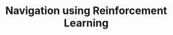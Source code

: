 ---
layout: page
title: Navigation using Reinforcement Learning 
description: |

img: /projects/machine-learning/assets/img/navigation/train91.gif
importance: 2
category: Machine Learning 
github: https://github.com/yangfan/warehouseRobot
images:
  - path: 
    column: 
    text: 
not_empty: true
---